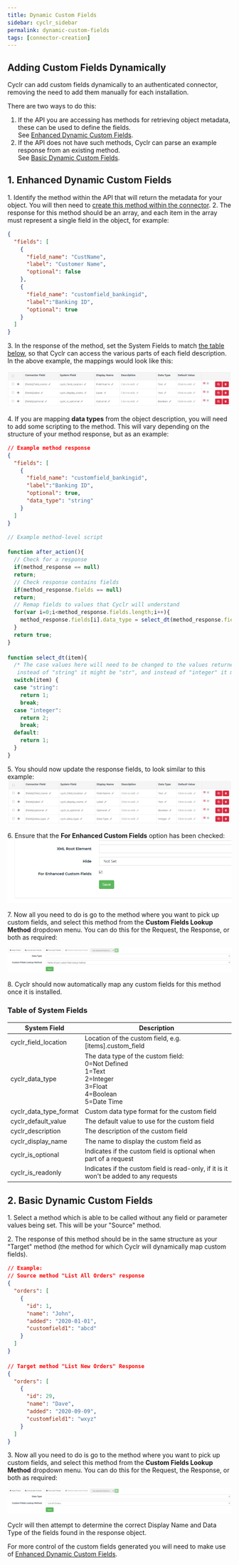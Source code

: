 ```yaml
---
title: Dynamic Custom Fields
sidebar: cyclr_sidebar
permalink: dynamic-custom-fields
tags: [connector-creation]
---
```


Adding Custom Fields Dynamically
----------------------------------

Cyclr can add custom fields dynamically to an authenticated connector, removing the need to add them manually for each installation.

There are two ways to do this:

1. If the API you are accessing has methods for retrieving object metadata, these can be used to define the fields.  <br>See [Enhanced Dynamic Custom Fields](#Enhanced).
2. If the API does not have such methods, Cyclr can parse an example response from an existing method. <br>See [Basic Dynamic Custom Fields](#Basic).

<a name="Enhanced">1. Enhanced Dynamic Custom Fields</a>
----------------------
1\. Identify the method within the API that will return the metadata for your object.  You will then need to [create this method within the connector](./connector-methods).
2\. The response for this method should be an array, and each item in the array must represent a single field in the object, for example:
```json
{
  "fields": [
    {
      "field_name": "CustName",
      "label": "Customer Name",
      "optional": false
    },
    {
      "field_name": "customfield_bankingid",
      "label":"Banking ID",
      "optional": true
    }
  ]
}
```
3\. In the response of the method, set the System Fields to match [the table below](#systemfields), so that Cyclr can access the various parts of each field description.  In the above example, the mappings would look like this:

![](./images/basic-mappings.png)

4\. If you are mapping **data types** from the object description, you will need to add some scripting to the method.  This will vary depending on the structure of your method response, but as an example:
```json
// Example method response
{
  "fields": [
    {
      "field_name": "customfield_bankingid",
      "label":"Banking ID",
      "optional": true,
      "data_type": "string"
    }
  ]
}
```

```javascript
// Example method-level script

function after_action(){
  // Check for a response
  if(method_response == null)
  return;
  // Check response contains fields
  if(method_response.fields == null)
  return;
  // Remap fields to values that Cyclr will understand
  for(var i=0;i<method_response.fields.length;i++){
    method_response.fields[i].data_type = select_dt(method_response.fields[i].data_type);
  }
  return true;
}

function select_dt(item){
  /* The case values here will need to be changed to the values returned by your method, so
   instead of "string" it might be "str", and instead of "integer" it might be "int32".*/
  switch(item) {
  case "string":
    return 1;
    break;
  case "integer":
    return 2;
    break;
  default:
    return 1;
  }
}
```

5\. You should now update the response fields, to look similar to this example:
![](./images/basic-mappings-with-dt.png)

6\. Ensure that the **For Enhanced Custom Fields** option has been checked:
![](./images/for-enhanced-custom-fields.png)

7\. Now all you need to do is go to the method where you want to pick up custom fields, and select this method from the **Custom Fields Lookup Method** dropdown menu.  You can do this for the Request, the Response, or both as required:

![](./images/dynamic_custom_fields_image_2.png)

8\. Cyclr should now automatically map any custom fields for this method once it is installed.

### <a name="systemfields"></a>Table of System Fields

System Field | Description
--- | ---
cyclr_field_location | Location of the custom field, e.g. [items].custom_field
cyclr_data_type | The data type of the custom field:<br>0=Not Defined<br>1=Text<br>2=Integer<br>3=Float<br>4=Boolean<br>5=Date Time
cyclr_data_type_format | Custom data type format for the custom field
cyclr_default_value | The default value to use for the custom field
cyclr_description | The description of the custom field
cyclr_display_name | The name to display the custom field as
cyclr_is_optional | Indicates if the custom field is optional when part of a request
cyclr_is_readonly | Indicates if the custom field is read-only, if it is it won't be added to any requests

<a name="Basic">2. Basic Dynamic Custom Fields</a>
----------------------
1\. Select a method which is able to be called without any field or parameter values being set.  This will be your "Source" method.

2\. The response of this method should be in the same structure as your "Target" method (the method for which Cyclr will dynamically map custom fields).

```json
// Example:
// Source method "List All Orders" response
{
  "orders": [
    {
      "id": 1,
      "name": "John",
      "added": "2020-01-01",
      "customfield1": "abcd"
    }
  ]
}

// Target method "List New Orders" Response
{
  "orders": [
    {
      "id": 29,
      "name": "Dave",
      "added": "2020-09-09",
      "customfield1": "wxyz"
    }
  ]
}
```
3\. Now all you need to do is go to the method where you want to pick up custom fields, and select this method from the **Custom Fields Lookup Method** dropdown menu.  You can do this for the Request, the Response, or both as required:

![](./images/dynamic_custom_fields_image_1.png)

Cyclr will then attempt to determine the correct Display Name and Data Type of the fields found in the response object.

For more control of the custom fields generated you will need to make use of [Enhanced Dynamic Custom Fields](#Enhanced).
